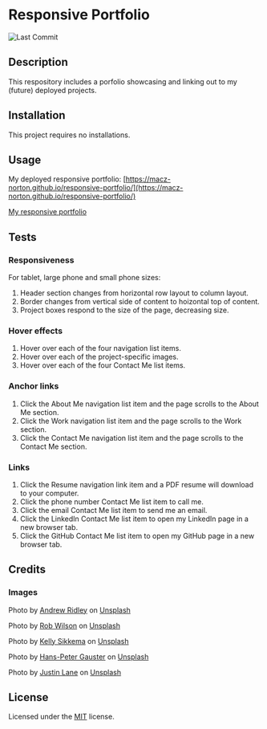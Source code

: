 # Responsive Portfolio

![Last Commit](https://img.shields.io/github/last-commit/macz-norton/semantic-accessibility-webpage-refactor)

## Description

This respository includes a porfolio showcasing and linking out to my (future) deployed projects.

## Installation

This project requires no installations. 

## Usage

My deployed responsive portfolio: [https://macz-norton.github.io/responsive-portfolio/](https://macz-norton.github.io/responsive-portfolio/)

[ My responsive portfolio](#)

## Tests

### Responsiveness
For tablet, large phone and small phone sizes:
1. Header section changes from horizontal row layout to column layout.
2. Border changes from vertical side of content to hoizontal top of content.
2. Project boxes respond to the size of the page, decreasing size.

### Hover effects
1. Hover over each of the four navigation list items.
2. Hover over each of the project-specific images.
3. Hover over each of the four Contact Me list items.

### Anchor links
1. Click the About Me navigation list item and the page scrolls to the About Me section.
2. Click the Work navigation list item and the page scrolls to the Work section.
3. Click the Contact Me navigation list item and the page scrolls to the Contact Me section.

### Links
1. Click the Resume navigation link item and a PDF resume will download to your computer.
2. Click the phone number Contact Me list item to call me.
3. Click the email Contact Me list item to send me an email.
4. Click the LinkedIn Contact Me list item to open my LinkedIn page in a new browser tab.
5. Click the GitHub Contact Me list item to open my GitHub page in a new browser tab.

## Credits

### Images
<span>Photo by <a href="https://unsplash.com/@aridley88?utm_source=unsplash&amp;utm_medium=referral&amp;utm_content=creditCopyText">Andrew Ridley</a> on <a href="https://unsplash.com/s/photos/pattern?utm_source=unsplash&amp;utm_medium=referral&amp;utm_content=creditCopyText">Unsplash</a></span>

<span>Photo by <a href="https://unsplash.com/@ventanamedia?utm_source=unsplash&amp;utm_medium=referral&amp;utm_content=creditCopyText">Rob Wilson</a> on <a href="https://unsplash.com/s/photos/running-shoes?utm_source=unsplash&amp;utm_medium=referral&amp;utm_content=creditCopyText">Unsplash</a></span>

<span>Photo by <a href="https://unsplash.com/@kellysikkema?utm_source=unsplash&amp;utm_medium=referral&amp;utm_content=creditCopyText">Kelly Sikkema</a> on <a href="https://unsplash.com/s/photos/calculator?utm_source=unsplash&amp;utm_medium=referral&amp;utm_content=creditCopyText">Unsplash</a></span>

<span>Photo by <a href="https://unsplash.com/@sloppyperfectionist?utm_source=unsplash&amp;utm_medium=referral&amp;utm_content=creditCopyText">Hans-Peter Gauster</a> on <a href="https://unsplash.com/s/photos/puzzles?utm_source=unsplash&amp;utm_medium=referral&amp;utm_content=creditCopyText">Unsplash</a></span>

<span>Photo by <a href="https://unsplash.com/@jlane56?utm_source=unsplash&amp;utm_medium=referral&amp;utm_content=creditCopyText">Justin Lane</a> on <a href="https://unsplash.com/s/photos/led?utm_source=unsplash&amp;utm_medium=referral&amp;utm_content=creditCopyText">Unsplash</a></span>

## License

Licensed under the [MIT](LICENSE.txt) license.